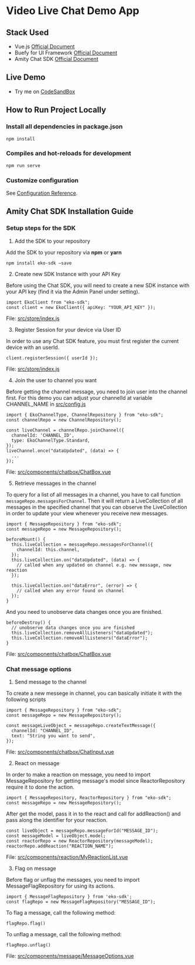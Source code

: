 # Video Live Chat Demo App
## Stack Used
- Vue.js [Official Document](https://vuejs.org/v2/guide/)
- Buefy for UI Framework [Official Document](https://buefy.org/documentation)
- Amity Chat SDK [Official Document](https://docs2.amity.co/chat/javascript) 

## Live Demo
- Try me on [CodeSandBox](https://codesandbox.io/s/github/EkoCommunications/VideoLiveChat/tree/code-review)

## How to Run Project Locally
### Install all dependencies in package.json
```
npm install
```

### Compiles and hot-reloads for development
```
npm run serve
```

### Customize configuration
See [Configuration Reference](https://cli.vuejs.org/config/).

## Amity Chat SDK Installation Guide
### Setup steps for the SDK 
1. Add the SDK to your repository

Add the SDK to your repository via **npm** or **yarn**
```
npm install eko-sdk —save
```

2. Create new SDK Instance with your API Key

Before using the Chat SDK, you will need to create a new SDK instance with your API key (find it via the Admin Panel under setting).
```
import EkoClient from "eko-sdk";
const client = new EkoClient({ apiKey: "YOUR_API_KEY" });
```
File: [src/store/index.js](./src/store/index.js)

3. Register Session for your device via User ID

In order to use any Chat SDK feature, you must first register the current device with an userId.
```
client.registerSession({ userId });
```
File: [src/store/index.js](./src/store/index.js)

4. Join the user to channel you want

Before getting the channel message, you need to join user into the channel first. For this demo you can adjust your channelId at variable CHANNEL_NAME in [src/config.js](./src/config.js) 

```
import { EkoChannelType, ChannelRepository } from "eko-sdk";
const channelRepo = new ChannelRepository();
```

```
const liveChannel = channelRepo.joinChannel({
  channelId: 'CHANNEL_ID',
  type: EkoChannelType.Standard,
});
liveChannel.once("dataUpdated", (data) => {
  ...
});
```
File: [src/components/chatbox/ChatBox.vue](./src/components/chatbox/ChatBox.vue) 

5. Retrieve messages in the channel

To query for a list of all messages in a channel, you have to call function `messageRepo.messagesForChannel`. Then it will return a LiveCollection of all messages in the specified channel that you can observe the LiveCollection in order to update your view whenever you receive new messages.
```
import { MessageRepository } from "eko-sdk";
const messageRepo = new MessageRepository();
```
```
beforeMount() {
  this.liveCollection = messageRepo.messagesForChannel({
    channelId: this.channel,
  });
  this.liveCollection.on("dataUpdated", (data) => {
    // called when any updated on channel e.g. new message, new reaction
  });

  this.liveCollection.on("dataError", (error) => {
    // called when any error found on channel
  });
}
```
And you need to unobserve data changes once you are finished.
```
beforeDestroy() {
  // unobserve data changes once you are finished
  this.liveCollection.removeAllListeners("dataUpdated");
  this.liveCollection.removeAllListeners("dataError");
}
```
File: [src/components/chatbox/ChatBox.vue](./src/components/chatbox/ChatBox.vue) 

### Chat message options
1. Send message to the channel

To create a new messege in channel, you can basically initiate it with the following scripts
```
import { MessageRepository } from "eko-sdk";
const messageRepo = new MessageRepository();
```
```
const messageLiveObject = messageRepo.createTextMessage({
  channelId: "CHANNEL_ID",
  text: "String you want to send",
});
```
File: [src/components/chatbox/ChatInput.vue](./src/components/chatbox/ChatInput.vue) 

2. React on message

In order to make a reaction on message, you need to import MessageRepository for getting message's model since ReactorRepository require it to done the action. 
```
import { MessageRepository, ReactorRepository } from "eko-sdk";
const messageRepo = new MessageRepository();
```
After get the model, pass it in to the react and call for addReaction() and pass along the identifier for your reaction.
```
const liveObject = messageRepo.messageForId("MESSAGE_ID");
const messageModel = liveObject.model;
const reactorRepo = new ReactorRepository(messageModel);
reactorRepo.addReaction("REACTION_NAME");
```
File: [src/components/reaction/MyReactionList.vue](./src/components/reaction/MyReactionList.vue) 

3. Flag on message

Before flag or unflag the messages, you need to import MessageFlagRepository for using its actions.
```
import { MessageFlagRepository } from 'eko-sdk';
const flagRepo = new MessageFlagRepository("MESSAGE_ID");
```
To flag a message, call the following method:
```
flagRepo.flag()
```

To unflag a message, call the following method:
```
flagRepo.unflag()
```
File: [src/components/message/MessageOptions.vue](./src/components/message/MessageOptions.vue) 
